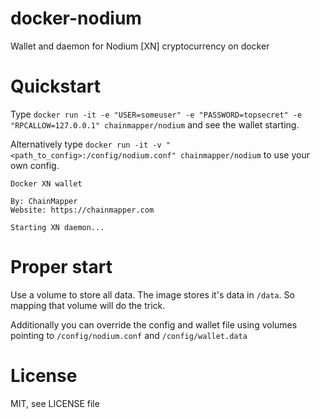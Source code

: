 # docker-nodium
Wallet and daemon for Nodium [XN] cryptocurrency on docker

# Quickstart
Type `docker run -it -e "USER=someuser" -e "PASSWORD=topsecret" -e "RPCALLOW=127.0.0.1" chainmapper/nodium` and see the wallet starting.

Alternatively type `docker run -it -v "<path_to_config>:/config/nodium.conf" chainmapper/nodium` to use your own config.

```
Docker XN wallet

By: ChainMapper
Website: https://chainmapper.com

Starting XN daemon...
```

# Proper start
Use a volume to store all data. The image stores it's data in `/data`. So mapping that volume will do the trick.

Additionally you can override the config and wallet file using volumes pointing to `/config/nodium.conf` and `/config/wallet.data`

# License
MIT, see LICENSE file